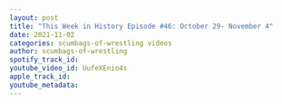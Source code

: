 ```yaml
---
layout: post
title: "This Week in History Episode #46: October 29- November 4"
date: 2021-11-02
categories: scumbags-of-wrestling videos
author: scumbags-of-wrestling
spotify_track_id: 
youtube_video_id: UufeXEnio4s
apple_track_id: 
youtube_metadata: 
---
```

